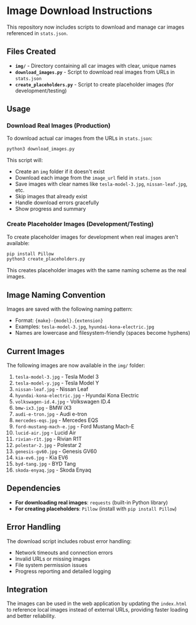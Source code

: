 # Image Download Instructions

This repository now includes scripts to download and manage car images referenced in `stats.json`.

## Files Created

- **`img/`** - Directory containing all car images with clear, unique names
- **`download_images.py`** - Script to download real images from URLs in `stats.json`
- **`create_placeholders.py`** - Script to create placeholder images (for development/testing)

## Usage

### Download Real Images (Production)

To download actual car images from the URLs in `stats.json`:

```bash
python3 download_images.py
```

This script will:
- Create an `img` folder if it doesn't exist
- Download each image from the `image_url` field in `stats.json`
- Save images with clear names like `tesla-model-3.jpg`, `nissan-leaf.jpg`, etc.
- Skip images that already exist
- Handle download errors gracefully
- Show progress and summary

### Create Placeholder Images (Development/Testing)

To create placeholder images for development when real images aren't available:

```bash
pip install Pillow
python3 create_placeholders.py
```

This creates placeholder images with the same naming scheme as the real images.

## Image Naming Convention

Images are saved with the following naming pattern:
- Format: `{make}-{model}.{extension}`
- Examples: `tesla-model-3.jpg`, `hyundai-kona-electric.jpg`
- Names are lowercase and filesystem-friendly (spaces become hyphens)

## Current Images

The following images are now available in the `img/` folder:

1. `tesla-model-3.jpg` - Tesla Model 3
2. `tesla-model-y.jpg` - Tesla Model Y  
3. `nissan-leaf.jpg` - Nissan Leaf
4. `hyundai-kona-electric.jpg` - Hyundai Kona Electric
5. `volkswagen-id.4.jpg` - Volkswagen ID.4
6. `bmw-ix3.jpg` - BMW iX3
7. `audi-e-tron.jpg` - Audi e-tron
8. `mercedes-eqs.jpg` - Mercedes EQS
9. `ford-mustang-mach-e.jpg` - Ford Mustang Mach-E
10. `lucid-air.jpg` - Lucid Air
11. `rivian-r1t.jpg` - Rivian R1T
12. `polestar-2.jpg` - Polestar 2
13. `genesis-gv60.jpg` - Genesis GV60
14. `kia-ev6.jpg` - Kia EV6
15. `byd-tang.jpg` - BYD Tang
16. `skoda-enyaq.jpg` - Skoda Enyaq

## Dependencies

- **For downloading real images**: `requests` (built-in Python library)
- **For creating placeholders**: `Pillow` (install with `pip install Pillow`)

## Error Handling

The download script includes robust error handling:
- Network timeouts and connection errors
- Invalid URLs or missing images
- File system permission issues
- Progress reporting and detailed logging

## Integration

The images can be used in the web application by updating the `index.html` to reference local images instead of external URLs, providing faster loading and better reliability.